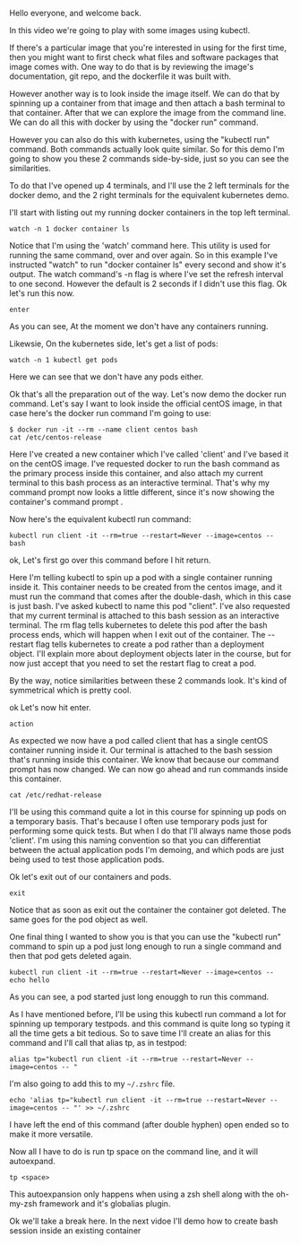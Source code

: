 Hello everyone, and welcome back.

In this video we're going to play with some images using kubectl.

If there's a particular image that you're interested in using for the first time, then you might want to first check what files and software packages that image comes with. One way to do that is by reviewing the image's documentation, git repo, and the dockerfile it was built with.

However another way is to look inside the image itself. We can do that by spinning up a container from that image and then attach a bash terminal to that container. After that we can explore the image from the command line. We can do all this with docker by using the "docker run" command.


However you can also do this with kubernetes, using the "kubectl run" command. Both commands actually look quite similar. So for this demo I'm going to show you these 2 commands  side-by-side, just so you can see the similarities.

To do that I've opened up 4 terminals, and I'll use the 2 left terminals for the docker demo, and the 2 right terminals for the equivalent kubernetes demo.



I'll start with listing out my running docker containers in the top left terminal.

```
watch -n 1 docker container ls
```


Notice that I'm using the 'watch' command here. This utility is used for running the same command, over and over again. So in this example I've instructed "watch" to run "docker container ls" every second and show it's output. The watch command's -n flag is where I've set the refresh interval to one second. However the default is 2 seconds if I didn't use this flag. Ok let's run this now.

```
enter
```

As you can see, At the moment we don't have any containers running.


Likewsie, On the kubernetes side, let's get a list of pods:

```
watch -n 1 kubectl get pods
```

Here we can see that we don't have any pods either.

Ok that's all the preparation out of the way. Let's now demo the docker run command. Let's say I want to look inside the official centOS image, in that case here's the docker run command I'm going to use:

```
$ docker run -it --rm --name client centos bash
cat /etc/centos-release
```

Here I've created a new container which I've called 'client' and I've based it on the centOS image. I've requested docker to run the bash command as the primary process inside this container, and also attach my current terminal to this bash process as an interactive terminal. That's why my command prompt now looks a little different, since it's now showing the container's command prompt    .


Now here's the equivalent kubectl run command:

```
kubectl run client -it --rm=true --restart=Never --image=centos -- bash
```

ok, Let's first go over this command before I hit return.

Here I'm telling kubectl to spin up a pod with a single container running inside it. This container needs to be created from the centos image, and it must run the command that comes after the double-dash, which in this case is just bash. I've asked kubectl to name this pod "client". I've also requested that my current terminal is attached to this bash session as an interactive terminal. The rm flag tells kubernetes to delete this pod after the bash process ends, which will happen when I exit out of the container. The --restart flag tells kubernetes to create a pod rather than a deployment object. I'll explain more about deployment objects later in the course, but for now just accept that you need to set the restart flag to creat a  pod.

By the way, notice similarities between these 2 commands look. It's kind of symmetrical which is pretty cool.


ok Let's now hit enter.

```
action
```

As expected we now have a pod called client that has a single centOS container running inside it. Our terminal is attached to the bash session that's running inside this container. We know that because our command prompt has now changed. We can now go ahead and run commands inside this container.

```
cat /etc/redhat-release
```


I'll be using this command quite a lot in this course for spinning up pods on a temporary basis. That's because I often use temporary pods just for performing some quick tests. But when I do that I'll always name those pods 'client'. I'm using this naming convention so that you can differentiat between the actual application pods I'm demoing, and which pods are just being used to test those application pods.

Ok let's exit out of our containers and pods.

```
exit
```

Notice that as soon as exit out the container the container got deleted. The same goes for the pod object as well.


One final thing I wanted to show you is that you can use the "kubectl run" command to spin up a pod just long enough to run a single command and then that pod gets deleted again.

```
kubectl run client -it --rm=true --restart=Never --image=centos -- echo hello
```

As you can see, a pod started just long enouggh to run this command.

As I have mentioned before, I'll be using this kubectl run command a lot for spinning up temporary testpods. and this command is quite long so typing it all the time gets a bit tedious. So to save time I'll create an alias for this command and I'll call that alias tp, as in testpod:

```
alias tp="kubectl run client -it --rm=true --restart=Never --image=centos -- "
```

I'm also going to add this to my `~/.zshrc` file.

```
echo 'alias tp="kubectl run client -it --rm=true --restart=Never --image=centos -- "' >> ~/.zshrc
```

I have left the end of this command (after double hyphen) open ended so to make it more versatile. 

Now all I have to do is run tp space on the command line, and it will autoexpand.

```
tp <space>
```

This autoexpansion only happens when using a zsh shell along with the oh-my-zsh framework and it's globalias plugin. 



Ok we'll take a break here. In the next vidoe I'll demo how to create bash session inside an existing container

